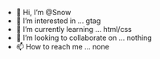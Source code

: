 - 👋 Hi, I’m @Snow
- 👀 I’m interested in ... gtag
- 🌱 I’m currently learning ... html/css
- 💞️ I’m looking to collaborate on ... nothing
- 📫 How to reach me ... none

